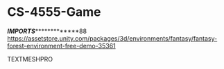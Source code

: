 # CS-4555-Game

*********IMPORTS**********************88
https://assetstore.unity.com/packages/3d/environments/fantasy/fantasy-forest-environment-free-demo-35361 

TEXTMESHPRO
